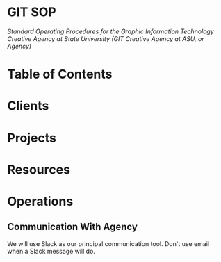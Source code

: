 # GIT SOP

_Standard Operating Procedures for the Graphic Information Technology Creative Agency at State University (GIT Creative Agency at ASU, or Agency)_

# Table of Contents

# Clients

# Projects

# Resources

# Operations

## Communication With Agency

We will use Slack as our principal communication tool. Don't use email when a Slack message will do.